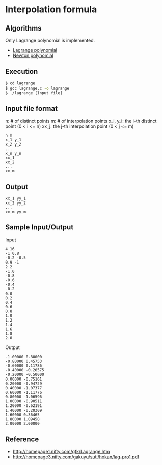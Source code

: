 # Interpolation formula

## Algorithms

Only Lagrange polynomial is implemented.

- [Lagrange polynomial](https://en.wikipedia.org/wiki/Lagrange_polynomial)
- [Newton polynomial](https://en.wikipedia.org/wiki/Newton_polynomial)


## Execution

```bash
$ cd lagrange
$ gcc lagrange.c -o lagrange
$ ./lagrange [Input file]
```

## Input file format

n:  # of distinct points
m: # of interpolation points
x_i, y_i: the i-th distinct point (0 < i <= n)
xx_j: the j-th interpolation point (0 < j <= m)

```
n m
x_1 y_1
x_2 y_2
...
x_n y_n
xx_1
xx_2
...
xx_m

```

## Output

```
xx_1 yy_1
xx_2 yy_2
...
xx_m yy_m
```

## Sample Input/Output

Input

```
4 16
-1 0.8
-0.2 -0.5
0.9 -1
2 2
-1.0
-0.8
-0.6
-0.4
-0.2
0.0
0.2
0.4
0.6
0.8
1.0
1.2
1.4
1.6
1.8
2.0
```

Output

```
-1.00000 0.80000
-0.80000 0.45753
-0.60000 0.11786
-0.40000 -0.20575
-0.20000 -0.50000
0.00000 -0.75161
0.20000 -0.94729
0.40000 -1.07377
0.60000 -1.11776
0.80000 -1.06596
1.00000 -0.90511
1.20000 -0.62191
1.40000 -0.20309
1.60000 0.36465
1.80000 1.09458
2.00000 2.00000
```

## Reference

- http://homepage1.nifty.com/gfk/Lagrange.htm
- http://homepage3.nifty.com/gakuyu/suti/hokan/lag-pro1.pdf